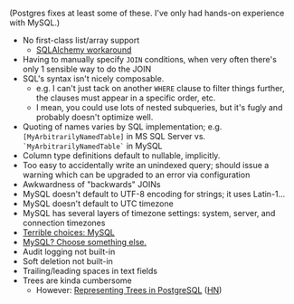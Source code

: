 (Postgres fixes at least some of these. I've only had hands-on experience with MySQL.)

* No first-class list/array support
  * [SQLAlchemy workaround](http://docs.sqlalchemy.org/en/latest/orm/extensions/orderinglist.html)
* Having to manually specify `JOIN` conditions, when very often there's only 1 sensible way to do the JOIN
* SQL's syntax isn't nicely composable.
  * e.g. I can't just tack on another `WHERE` clause to filter things further, the clauses must appear in a specific order, etc.
  * I mean, you could use lots of nested subqueries, but it's fugly and probably doesn't optimize well.
* Quoting of names varies by SQL implementation; e.g. `[MyArbitrarilyNamedTable]` in MS SQL Server vs. `` `MyArbitrarilyNamedTable` `` in MySQL
* Column type definitions default to nullable, implicitly.
* Too easy to accidentally write an unindexed query; should issue a warning which can be upgraded to an error via configuration
* Awkwardness of "backwards" JOINs
* MySQL doesn't default to UTF-8 encoding for strings; it uses Latin-1...
* MySQL doesn't default to UTC timezone
* MySQL has several layers of timezone settings: system, server, and connection timezones
* [Terrible choices: MySQL](http://blog.ionelmc.ro/2014/12/28/terrible-choices-mysql/)
* [MySQL? Choose something else.](http://grimoire.ca/mysql/choose-something-else)
* Audit logging not built-in
* Soft deletion not built-in
* Trailing/leading spaces in text fields
* Trees are kinda cumbersome
  * However: [Representing Trees in PostgreSQL](https://woss.name/articles/representing-trees-in-postgresql/) ([HN](https://news.ycombinator.com/item?id=8642035))
